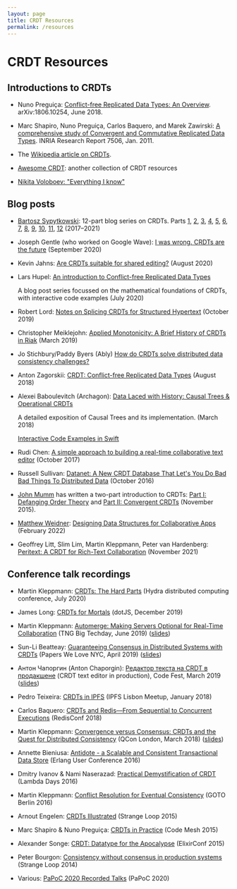 ```yaml
---
layout: page
title: CRDT Resources
permalink: /resources
---
```


# CRDT Resources

## Introductions to CRDTs

* Nuno Pregui&ccedil;a:
  [Conflict-free Replicated Data Types: An Overview](https://arxiv.org/abs/1806.10254).
  arXiv:1806.10254, June 2018.

* Marc Shapiro, Nuno Pregui&ccedil;a, Carlos Baquero, and Marek Zawirski:
  [A comprehensive study of Convergent and Commutative Replicated Data Types](http://hal.inria.fr/inria-00555588/).
  INRIA Research Report 7506, Jan. 2011.

* The [Wikipedia article on CRDTs](https://en.wikipedia.org/wiki/Conflict-free_replicated_data_type).

* [Awesome CRDT](https://github.com/alangibson/awesome-crdt): another collection of CRDT resources

* [Nikita Voloboev: "Everything I know"](https://wiki.nikitavoloboev.xyz/distributed-systems/crdt)

## Blog posts

* [Bartosz Sypytkowski](https://bartoszsypytkowski.com/): 12-part blog series on CRDTs. Parts
  [1](https://bartoszsypytkowski.com/the-state-of-a-state-based-crdts/),
  [2](https://bartoszsypytkowski.com/optimizing-state-based-crdts-1/),
  [3](https://bartoszsypytkowski.com/optimizing-state-based-crdts-part-2/),
  [4](https://bartoszsypytkowski.com/state-based-crdts-bounded-counter/),
  [5](https://bartoszsypytkowski.com/crdt-map/),
  [6](https://bartoszsypytkowski.com/operation-based-crdts-protocol/),
  [7](https://bartoszsypytkowski.com/operation-based-crdts-registers-and-sets/),
  [8](https://bartoszsypytkowski.com/operation-based-crdts-arrays-1/),
  [9](https://bartoszsypytkowski.com/operation-based-crdts-arrays-2/),
  [10](https://bartoszsypytkowski.com/operation-based-crdts-json-document/),
  [11](https://bartoszsypytkowski.com/pure-operation-based-crdts/),
  [12](https://bartoszsypytkowski.com/crdt-optimizations/)
  (2017–2021)

* Joseph Gentle (who worked on Google Wave):
  [I was wrong. CRDTs are the future](https://josephg.com/blog/crdts-are-the-future/)
  (September 2020)

* Kevin Jahns:
  [Are CRDTs suitable for shared editing?](https://blog.kevinjahns.de/are-crdts-suitable-for-shared-editing/)
  (August 2020)

* Lars Hupel:
  [An introduction to Conflict-free Replicated Data Types](https://lars.hupel.info/topics/crdt/01-intro)

  A blog post series focussed on the mathematical foundations of CRDTs, with interactive code examples (July 2020)

* Robert Lord:
  [Notes on Splicing CRDTs for Structured Hypertext](https://lord.io/blog/2019/splicing-crdts/)
  (October 2019)

* Christopher Meiklejohn:
  [Applied Monotonicity: A Brief History of CRDTs in Riak](http://christophermeiklejohn.com/erlang/lasp/2019/03/08/monotonicity.html)
  (March 2019)

* Jo Stichbury/Paddy Byers (Ably) [How do CRDTs solve distributed data consistency challenges?](https://ably.com/blog/crdts-distributed-data-consistency-challenges)

* Anton Zagorskii:
  [CRDT: Conflict-free Replicated Data Types](https://medium.com/@amberovsky/crdt-conflict-free-replicated-data-types-b4bfc8459d26)
  (August 2018)

* Alexei Baboulevitch (Archagon):
  [Data Laced with History: Causal Trees & Operational CRDTs](http://archagon.net/blog/2018/03/24/data-laced-with-history/)
  
  A detailed exposition of Causal Trees and its implementation. (March 2018)

  [Interactive Code Examples in Swift](https://github.com/archagon/crdt-playground)
  
* Rudi Chen:
  [A simple approach to building a real-time collaborative text editor](http://digitalfreepen.com/2017/10/06/simple-real-time-collaborative-text-editor.html)
  (October 2017)

* Russell Sullivan:
  [Datanet: A New CRDT Database That Let's You Do Bad Bad Things To Distributed Data](http://highscalability.com/blog/2016/10/17/datanet-a-new-crdt-database-that-lets-you-do-bad-bad-things.html)
  (October 2016)

* [John Mumm](http://jtfmumm.com/) has written a two-part introduction to CRDTs:
  [Part I: Defanging Order Theory](http://jtfmumm.com/blog/2015/11/17/crdt-primer-1-defanging-order-theory/) and
  [Part II: Convergent CRDTs](http://jtfmumm.com/blog/2015/11/24/crdt-primer-2-convergent-crdts/)
  (November 2015).
  
* [Matthew Weidner](https://mattweidner.com/):
  [Designing Data Structures for Collaborative Apps](https://mattweidner.com/2022/02/10/collaborative-data-design.html)
  (February 2022)

* Geoffrey Litt, Slim Lim, Martin Kleppmann, Peter van Hardenberg:
  [Peritext: A CRDT for Rich-Text Collaboration](https://www.inkandswitch.com/peritext/)
  (November 2021)

## Conference talk recordings

* Martin Kleppmann:
  [CRDTs: The Hard Parts](https://www.youtube.com/watch?v=x7drE24geUw)
  (Hydra distributed computing conference, July 2020)

* James Long:
  [CRDTs for Mortals](https://www.dotconferences.com/2019/12/james-long-crdts-for-mortals)
  (dotJS, December 2019)

* Martin Kleppmann:
  [Automerge: Making Servers Optional for Real-Time Collaboration](https://www.youtube.com/watch?v=GXJ0D2tfZCM)
  (TNG Big Techday, June 2019)
  ([slides](https://speakerdeck.com/ept/automerge-making-servers-optional-for-real-time-collaboration))
  
* Sun-Li Beatteay:
  [Guaranteeing Consensus in Distributed Systems with CRDTs](https://www.youtube.com/watch?v=1Bs3Fj9rvks)
  (Papers We Love NYC, April 2019)
  ([slides](https://www.slideshare.net/SunLiBeatteay/guaranteeing-consensus-in-distriubuted-systems-with-crdts))

* Антон Чапоргин (Anton Chaporgin):
  [Редактор текста на CRDT в продакшене](https://2019.codefest.ru/lecture/1501)
  (CRDT text editor in production), Code Fest, March 2019
  ([slides](https://speakerdeck.com/codefest/codefest-2019-anton-chaporghin-iandieks-riedaktor-tieksta-na-crdt-v-prodakshienie))

* Pedro Teixeira:
  [CRDTs in IPFS](https://www.youtube.com/watch?v=2VOF-Z-nLnQ)
  (IPFS Lisbon Meetup, January 2018)

* Carlos Baquero:
  [CRDTs and Redis&mdash;From Sequential to Concurrent Executions](https://www.youtube.com/watch?v=ZoMIzBM0nf4)
  (RedisConf 2018)

* Martin Kleppmann:
  [Convergence versus Consensus: CRDTs and the Quest for Distributed Consistency](https://www.infoq.com/presentations/crdt-distributed-consistency/)
  (QCon London, March 2018)
  ([slides](https://speakerdeck.com/ept/convergence-versus-consensus-crdts-and-the-quest-for-distributed-consistency))

* Annette Bieniusa:
  [Antidote - a Scalable and Consistent Transactional Data Store](http://www.erlang-factory.com/euc2016/annette-bieniusa)
  (Erlang User Conference 2016)

* Dmitry Ivanov & Nami Naserazad:
  [Practical Demystification of CRDT](https://www.youtube.com/watch?v=PQzNW8uQ_Y4)
  (Lambda Days 2016)

* Martin Kleppmann:
  [Conflict Resolution for Eventual Consistency](https://www.youtube.com/watch?v=yCcWpzY8dIA)
  (GOTO Berlin 2016)

* Arnout Engelen:
  [CRDTs Illustrated](https://www.youtube.com/watch?v=9xFfOhasiOE)
  (Strange Loop 2015)

* Marc Shapiro & Nuno Pregui&ccedil;a:
  [CRDTs in Practice](https://www.youtube.com/watch?v=xxjHC3yLDqw)
  (Code Mesh 2015)

* Alexander Songe:
  [CRDT: Datatype for the Apocalypse](https://www.youtube.com/watch?v=txD1tfyIIvY)
  (ElixirConf 2015)

* Peter Bourgon:
  [Consistency without consensus in production systems](https://www.youtube.com/watch?v=em9zLzM8O7c)
  (Strange Loop 2014)

* Various:
  [PaPoC 2020 Recorded Talks](https://www.youtube.com/playlist?list=PLHHiNr_VnyWKj64PWjd9iM2OY19s9QGCY)
  (PaPoC 2020)
